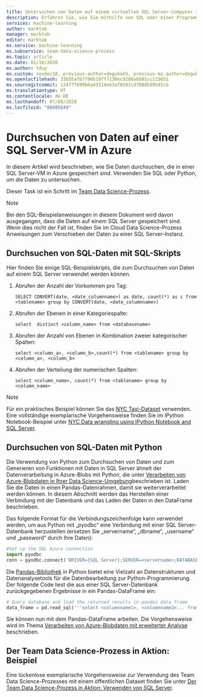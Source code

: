 ```yaml
---
title: Untersuchen von Daten auf einem virtuellen SQL Server-Computer – Team Data Science-Prozess
description: Erfahren Sie, wie Sie mithilfe von SQL oder einer Programmiersprache wie Python Daten untersuchen, die in Azure auf einem virtuellen SQL Server-Computer gespeichert sind.
services: machine-learning
author: marktab
manager: marktab
editor: marktab
ms.service: machine-learning
ms.subservice: team-data-science-process
ms.topic: article
ms.date: 01/10/2020
ms.author: tdsp
ms.custom: seodec18, previous-author=deguhath, previous-ms.author=deguhath
ms.openlocfilehash: 33b55afb7796b197f7130ec9288abb01cc115651
ms.sourcegitcommit: 124f7f699b6a43314e63af0101cd788db995d1cb
ms.translationtype: HT
ms.contentlocale: de-DE
ms.lasthandoff: 07/08/2020
ms.locfileid: "86085649"
---
```

# <a name="explore-data-in-sql-server-virtual-machine-on-azure"></a>Durchsuchen von Daten auf einer SQL Server-VM in Azure

In diesem Artikel wird beschrieben, wie Sie Daten durchsuchen, die in einer SQL Server-VM in Azure gespeichert sind. Verwenden Sie SQL oder Python, um die Daten zu untersuchen.

Dieser Task ist ein Schritt im [Team Data Science-Prozess](overview.md).

> [!NOTE]
> Bei den SQL-Beispielanweisungen in diesem Dokument wird davon ausgegangen, dass die Daten auf einem SQL Server gespeichert sind. Wenn dies nicht der Fall ist, finden Sie im Cloud Data Science-Prozess Anweisungen zum Verschieben der Daten zu einer SQL Server-Instanz.
> 
> 

## <a name="explore-sql-data-with-sql-scripts"></a><a name="sql-dataexploration"></a>Durchsuchen von SQL-Daten mit SQL-Skripts
Hier finden Sie einige SQL-Beispielskripts, die zum Durchsuchen von Daten auf einem SQL Server verwendet werden können.

1. Abrufen der Anzahl der Vorkommen pro Tag:
   
    `SELECT CONVERT(date, <date_columnname>) as date, count(*) as c from <tablename> group by CONVERT(date, <date_columnname>)` 
2. Abrufen der Ebenen in einer Kategoriespalte:
   
    `select  distinct <column_name> from <databasename>`
3. Abrufen der Anzahl von Ebenen in Kombination zweier kategorischer Spalten: 
   
    `select <column_a>, <column_b>,count(*) from <tablename> group by <column_a>, <column_b>`
4. Abrufen der Verteilung der numerischen Spalten:
   
    `select <column_name>, count(*) from <tablename> group by <column_name>`

> [!NOTE]
> Für ein praktisches Beispiel können Sie das [NYC Taxi-Dataset](https://www.andresmh.com/nyctaxitrips/) verwenden. Eine vollständige exemplarische Vorgehensweise finden Sie im IPython Notebook-Beispiel unter [NYC Data wrangling using IPython Notebook and SQL Server](https://github.com/Azure/Azure-MachineLearning-DataScience/blob/master/Misc/DataScienceProcess/iPythonNotebooks/machine-Learning-data-science-process-sql-walkthrough.ipynb).
> 
> 

## <a name="explore-sql-data-with-python"></a><a name="python"></a>Durchsuchen von SQL-Daten mit Python
Die Verwendung von Python zum Durchsuchen von Daten und zum Generieren von Funktionen mit Daten in SQL Server ähnelt der Datenverarbeitung in Azure-Blobs mit Python, die unter [Verarbeiten von Azure-Blobdaten in Ihrer Data Science-Umgebung](data-blob.md)beschrieben ist. Laden Sie die Daten in einen Pandas-Datenrahmen, damit sie weiterverarbeitet werden können. In diesem Abschnitt werden das Herstellen einer Verbindung mit der Datenbank und das Laden der Daten in den DataFrame beschrieben.

Das folgende Format für die Verbindungszeichenfolge kann verwendet werden, um aus Python mit „pyodbc“ eine Verbindung mit einer SQL Server-Datenbank herzustellen (ersetzen Sie „servername“, „dbname“, „username“ und „password“ durch Ihre Daten):

```python
#Set up the SQL Azure connection
import pyodbc    
conn = pyodbc.connect('DRIVER={SQL Server};SERVER=<servername>;DATABASE=<dbname>;UID=<username>;PWD=<password>')
```

Die [Pandas-Bibliothek](https://pandas.pydata.org/) in Python bietet eine Vielzahl an Datenstrukturen und Datenanalysetools für die Datenbearbeitung zur Python-Programmierung. Der folgende Code liest die aus einer SQL Server-Datenbank zurückgegebenen Ergebnisse in ein Pandas-DataFrame ein:

```python
# Query database and load the returned results in pandas data frame
data_frame = pd.read_sql('''select <columnname1>, <columnname2>... from <tablename>''', conn)
```

Sie können nun mit dem Pandas-DataFrame arbeiten. Die Vorgehensweise wird im Thema [Verarbeiten von Azure-Blobdaten mit erweiterter Analyse](data-blob.md) beschrieben.

## <a name="the-team-data-science-process-in-action-example"></a>Der Team Data Science-Prozess in Aktion: Beispiel
Eine lückenlose exemplarische Vorgehensweise zur Verwendung des Team Data Science-Prozesses mit einem öffentlichen Dataset finden Sie unter [Der Team Data Science-Prozess in Aktion: Verwenden von SQL Server](sql-walkthrough.md).


